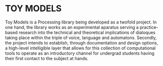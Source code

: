 # TOY MODELS
Toy Models is a Processing library being developed as a twofold project. In one hand, the library works as an experimental aparatus serving a practice-based research into the technical and theoretical implications of dialoques taking place within the triple of voice, language and automatons. Secondly, the project intends to establish, through documentation and design options, a high-level intelligible layer that allows for this collection of computational tools to operate as an introductory channel for undergrad students having their first contact to the subject at hands.
